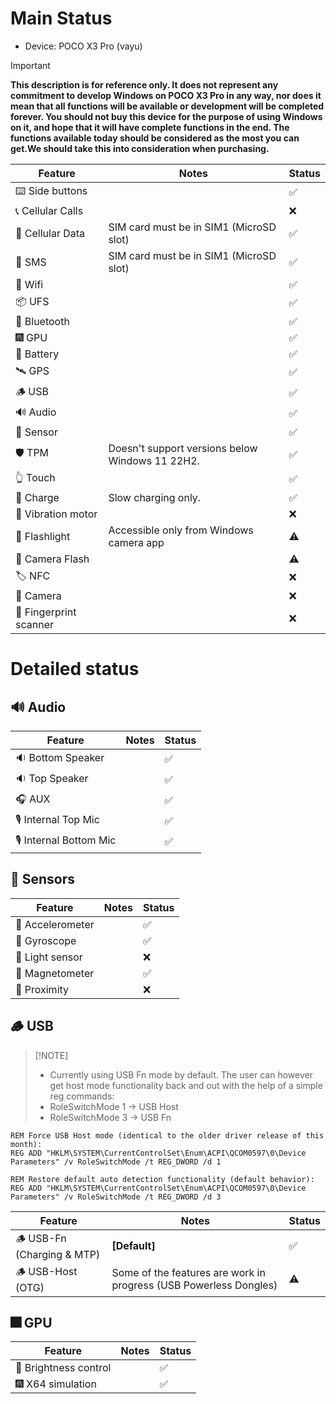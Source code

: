 # Main Status

- Device: POCO X3 Pro (vayu)

> [!IMPORTANT]
> **This description is for reference only. It does not represent any commitment to develop Windows on POCO X3 Pro in any way, nor does it mean that all functions will be available or development will be completed forever. You should not buy this device for the purpose of using Windows on it, and hope that it will have complete functions in the end. The functions available today should be considered as the most you can get.We should take this into consideration when purchasing.**

| Feature                | Notes                                           | Status         |
|------------------------|-------------------------------------------------|----------------|
| ⌨️ Side buttons        |                                                 | ✅            |
| 📞 Cellular Calls      |                                                 | ❌            |
| 📶 Cellular Data       | SIM card must be in SIM1 (MicroSD slot)         | ✅            |
| 💬 SMS                 | SIM card must be in SIM1 (MicroSD slot)         | ✅            |
| 🛜 Wifi                |                                                 | ✅            |
| 📦 UFS                 |                                                 | ✅            |
| 🔵 Bluetooth           |                                                 | ✅            |
| 🎆 GPU                 |                                                 | ✅            |
| 🔋 Battery             |                                                 | ✅            |
| 🛰️ GPS                 |                                                 | ✅            |
| 🪵 USB                 |                                                 | ✅            |
| 🔊 Audio               |                                                 | ✅            |
| 🧭 Sensor              |                                                 | ✅            |
| 🛡️ TPM                 | Doesn't support versions below Windows 11 22H2. | ✅            |
| 👆 Touch               |                                                 | ✅            |
| 🔌 Charge              | Slow charging only.                             | ✅            |
| 📳 Vibration motor     |                                                 | ❌            |
| 🔦 Flashlight          | Accessible only from Windows camera app         | ⚠️            |
| 📸 Camera Flash        |                                                 | ⚠️            |
| 🏷️ NFC                 |                                                 | ❌            |
| 📸 Camera              |                                                 | ❌            |
| 🧬 Fingerprint scanner |                                                 | ❌            |

# Detailed status

## 🔊 Audio

| Feature                | Notes                                       | Status         |
|------------------------|---------------------------------------------|----------------|
| 🔉 Bottom Speaker       |                                             | ✅            |
| 🔉 Top  Speaker    |                                             | ✅            |
| 🎧 AUX                 |                                             | ✅            |
| 🎙️ Internal Top Mic    |                                             | ✅            |
| 🎙️ Internal Bottom Mic |                                             | ✅            |

## 🧭 Sensors

| Feature                | Notes                                       | Status         |
|------------------------|---------------------------------------------|----------------|
| 🧭 Accelerometer       |                                             | ✅            |
| 🧭 Gyroscope           |                                             | ✅            |
| 🧭 Light sensor        |                                             | ❌            |
| 🧭 Magnetometer        |                                             | ✅            |
| 🧭 Proximity           |                                             | ❌            |

## 🪵 USB
>
> [!NOTE]
>
> - Currently using USB Fn mode by default. The user can however get host mode functionality back and out with the help of a simple reg commands:
> - RoleSwitchMode 1 -> USB Host
> - RoleSwitchMode 3 -> USB Fn
>
```batch
REM Force USB Host mode (identical to the older driver release of this month):
REG ADD "HKLM\SYSTEM\CurrentControlSet\Enum\ACPI\QCOM0597\0\Device Parameters" /v RoleSwitchMode /t REG_DWORD /d 1
```

```batch
REM Restore default auto detection functionality (default behavior):
REG ADD "HKLM\SYSTEM\CurrentControlSet\Enum\ACPI\QCOM0597\0\Device Parameters" /v RoleSwitchMode /t REG_DWORD /d 3
```

| Feature                         | Notes                                                            | Status         |
|---------------------------------|------------------------------------------------------------------|----------------|
| 🪵 USB-Fn   (Charging & MTP)   | **[Default]**                                                     | ✅            |
| 🪵 USB-Host (OTG)              | Some of the features are work in progress (USB Powerless Dongles) | ⚠️            |

## 🎆 GPU

| Feature                | Notes                               | Status         |
|------------------------|-------------------------------------|----------------|
| 📲 Brightness control  |                                     | ✅            |
| 🎆 X64 simulation      |                                     | ✅            |
